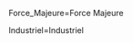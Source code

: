 Force_Majeure=<span class="definedterm">Force Majeure</span>

Industriel=<span class="definedterm">Industriel</span>
